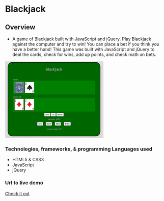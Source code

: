 # Blackjack

## Overview
* A game of Blackjack built with JavaScript and jQuery. Play Blackjack against the computer and try to win! You can place a bet if you think you have a better hand! This game was built with JavaScript and jQuery to deal the cards, check for wins, add up points, and check math on bets.

![Blackjack Game](images/blackjack.png)


### Technologies, frameworks, & programming Languages used
* HTML5 & CSS3
* JavaScript
* jQuery


### Url to live demo

[Check it out](http://danielblackjack.surge.sh/)
